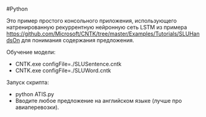 ﻿#Python

Это пример простого консольного приложения, использующего натренированную рекуррентную нейронную сеть LSTM из примера https://github.com/Microsoft/CNTK/tree/master/Examples/Tutorials/SLUHandsOn для понимания содержания предложения.

Обучение модели:

* CNTK.exe configFile=./SLUSentence.cntk
* CNTK.exe configFile=./SLUWord.cntk

Запуск скрипта:

* python ATIS.py
* Вводите любое предложение на английском языке (лучше про авиаперевозки).